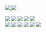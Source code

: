 <a href="https://www.linkedin.com/in/natanfernandes">
    <img src='https://img.shields.io/badge/LinkedIn-0077B5?style=for-the-badge&logo=linkedin&logoColor=white'/>
</a>
<a href='mailto:natanfernandes@protonmail.com'>
  <img src='https://img.shields.io/badge/ProtonMail-8B89CC?style=for-the-badge&logo=protonmail&logoColor=white'/>
</a>

<br/>
<br/>

<span>
    <img src='https://img.shields.io/badge/C%23-239120?style=for-the-badge&logo=c-sharp&logoColor=white'/>
</span>
<span>
    <img src='https://img.shields.io/badge/.NET-512BD4?style=for-the-badge&logo=dotnet&logoColor=white'/>
</span>
<span>
    <img src='https://img.shields.io/badge/jQuery-0769AD?style=for-the-badge&logo=jquery&logoColor=white'/>
</span>
<span>
    <img src='https://img.shields.io/badge/Bootstrap-563D7C?style=for-the-badge&logo=bootstrap&logoColor=white'/>
</span>
<span>
    <img src='https://img.shields.io/badge/Microsoft%20SQL%20Server-CC2927?style=for-the-badge&logo=microsoft%20sql%20server&logoColor=white'/>
</span>
<br/>
<span>
    <img src='https://img.shields.io/badge/TypeScript-007ACC?style=for-the-badge&logo=typescript&logoColor=white'/>
</span>
<span>
    <img src='https://img.shields.io/badge/React-20232A?style=for-the-badge&logo=react&logoColor=61DAFB'/>
</span>
<span>
    <img src='https://img.shields.io/badge/Vite-B73BFE?style=for-the-badge&logo=vite&logoColor=FFD62E'/>
</span>
<span>
    <img src='https://img.shields.io/badge/next.js-000000?style=for-the-badge&logo=nextdotjs&logoColor=white'/>
</span>
<span>
    <img src='https://img.shields.io/badge/Expo-1B1F23?style=for-the-badge&logo=expo&logoColor=white'/>
</span>
<span>
    <img src='https://img.shields.io/badge/Tailwind_CSS-38B2AC?style=for-the-badge&logo=tailwind-css&logoColor=white'/>
</span>
